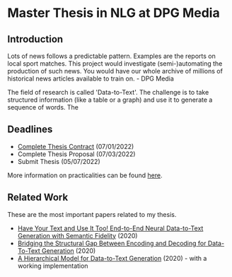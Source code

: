 # Master Thesis in NLG at DPG Media

## Introduction

Lots of news follows a predictable pattern. Examples are the reports on local sport matches. This project would investigate (semi-)automating the production of such news. You would have our whole archive of millions of historical news articles available to train on. - DPG Media

The field of research is called 'Data-to-Text'. The challenge is to take structured information (like a table or a graph) and use it to generate a sequence of words. The  

## Deadlines

 * [Complete Thesis Contract](https://datanose.nl/#yourprojects/instance[84004]/approval) (07/01/2022)
 * Complete Thesis Proposal (07/03/2022)
 * Submit Thesis (05/07/2022)

More information on practicalities can be found [here](https://student.uva.nl/ai/content/az/master-thesis-ai/master-thesis-ai-2020.html).

## Related Work

These are the most important papers related to my thesis. 

 * [Have Your Text and Use It Too! End-to-End Neural Data-to-Text Generation with Semantic Fidelity](https://aclanthology.org/2020.coling-main.218/) (2020)
 * [Bridging the Structural Gap Between Encoding and Decoding for Data-To-Text Generation](https://aclanthology.org/2020.acl-main.224/) (2020)
 * [A Hierarchical Model for Data-to-Text Generation](https://link.springer.com/chapter/10.1007/978-3-030-45439-5_5) (2020) - with a working implementation